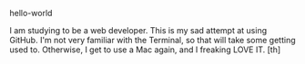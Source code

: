 hello-world

I am studying to be a web developer. This is my sad attempt at using GitHub. I'm not very familiar with the Terminal, so that will take some getting used to. Otherwise, I get to use a Mac again, and I freaking LOVE IT.  [th]
